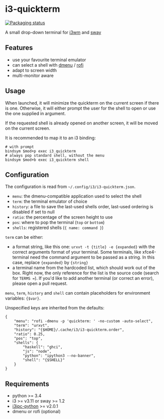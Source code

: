 i3-quickterm
=============

[![Packaging status](https://repology.org/badge/vertical-allrepos/python:i3-quickterm.svg)](https://repology.org/project/python:i3-quickterm/versions)

A small drop-down terminal for [i3wm](https://i3wm.org/) and [sway](https://swaywm.org/)

Features
--------

* use your favourite terminal emulator
* can select a shell with [dmenu](http://tools.suckless.org/dmenu/) /
  [rofi](https://github.com/DaveDavenport/rofi)
* adapt to screen width
* multi-monitor aware

Usage
-----

When launched, it will minimize the quickterm on the current screen if there is
one.  Otherwise, it will either prompt the user for the shell to open or use the
one supplied in argument.

If the requested shell is already opened on another screen, it will be moved on
the current screen.

It is recommended to map it to an i3 binding:

```
# with prompt
bindsym $mod+p exec i3_quickterm
# always pop standard shell, without the menu
bindsym $mod+b exec i3_quickterm shell
```

Configuration
-------------

The configuration is read from `~/.config/i3/i3-quickterm.json`.

* `menu`: the dmenu-compatible application used to select the shell
* `term`: the terminal emulator of choice
* `history`: a file to save the last-used shells order, last-used ordering
  is disabled if set to null
* `ratio`: the percentage of the screen height to use
* `pos`: where to pop the terminal (`top` or `bottom`)
* `shells`: registered shells (`{ name: command }`)

`term` can be either:
- a format string, like this one: `urxvt -t {title} -e {expanded}` with
  the correct arguments format of your terminal. Some terminals, like
  xfce4-terminal need the command argument to be passed as a string. In
  this case, replace `{expanded}` by `{string}`
- a terminal name from the hardcoded list, which should work out of the box.
  Right now, the only reference for the list is the source code
  (search for `TERMS =`).
  If you'd like to add another terminal (or correct an error), please open
  a pull request.

`menu`, `term`, `history` and `shell` can contain placeholders for environment
variables: `{$var}`.

Unspecified keys are inherited from the defaults:

```
{
    "menu": "rofi -dmenu -p 'quickterm: ' -no-custom -auto-select",
    "term": "urxvt",
    "history": "{$HOME}/.cache/i3/i3-quickterm.order",
    "ratio": 0.25,
    "pos": "top",
    "shells": {
        "haskell": "ghci",
        "js": "node",
        "python": "ipython3 --no-banner",
        "shell": "{$SHELL}"
    }
}
```

Requirements
------------

* python >= 3.4
* i3 >= v3.11 or sway >= 1.2
* [i3ipc-python](https://i3ipc-python.readthedocs.io/en/latest/) >= v2.0.1
* dmenu or rofi (optional)
